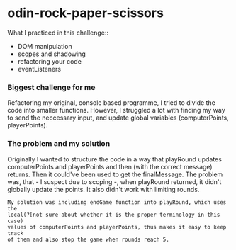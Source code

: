 # odin-rock-paper-scissors
What I practiced in this challenge::
 - DOM manipulation
 - scopes and shadowing
 - refactoring your code
 - eventListeners
 ### Biggest challenge for me
  Refactoring my original, console based programme, I tried to divide the code
 into smaller functions.
  However, I struggled a lot with finding my way to send the neccessary input,
  and update global variables (computerPoints, playerPoints).
  ### The problem and my solution
   Originally I wanted to structure the code in a way that playRound updates 
   computerPoints and playerPoints and then (with the correct message) returns.
    Then it could've been used to get the finalMessage.
    The problem was, that - I suspect due to scoping -, when playRound returned,
    it didn't globally update the points. It also didn't work with limiting rounds.
    
    My solution was including endGame function into playRound, which uses the
    local(?[not sure about whether it is the proper terminology in this case)
    values of computerPoints and playerPoints, thus makes it easy to keep track 
    of them and also stop the game when rounds reach 5.
